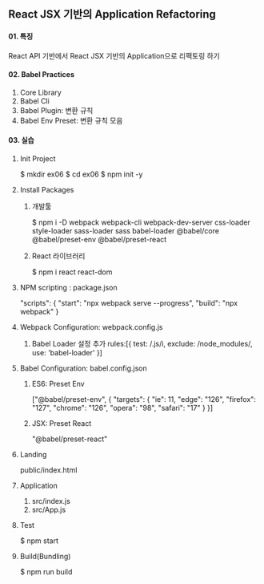 ## React JSX 기반의 Application Refactoring

#### 01. 특징

React API 기반에서 React JSX 기반의 Application으로 리팩토링 하기

#### 02. Babel Practices

1. Core Library
2. Babel Cli
3. Babel Plugin: 변환 규칙
4. Babel Env Preset: 변환 규칙 모음

#### 03. 실습

1. Init Project

    $ mkdir ex06
    $ cd ex06
    $ npm init -y

2. Install Packages

    1. 개발툴

        $ npm i -D webpack webpack-cli webpack-dev-server css-loader style-loader sass-loader sass babel-loader @babel/core @babel/preset-env @babel/preset-react

    1. React 라이브러리

        $ npm i react react-dom

3. NPM scripting : package.json

    "scripts": {
    "start": "npx webpack serve --progress",
    "build": "npx webpack"
    }

4. Webpack Configuration: webpack.config.js

    1. Babel Loader 설정 추가
       rules:[{
       test: /\.js/i,
       exclude: /node_modules/,
       use: 'babel-loader'
       }]

5. Babel Configuration: babel.config.json

    1. ES6: Preset Env

        ["@babel/preset-env", {
        "targets": {
        "ie": 11,
        "edge": "126",
        "firefox": "127",
        "chrome": "126",
        "opera": "98",
        "safari": "17"
        }
        }]

    2. JSX: Preset React

        "@babel/preset-react"

6. Landing

    public/index.html

7. Application

    1. src/index.js
    2. src/App.js

8. Test

    $ npm start

9. Build(Bundling)

    $ npm run build
